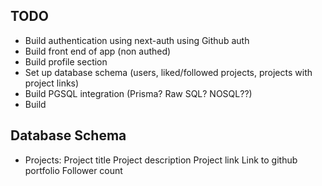 ## TODO
- Build authentication using next-auth using Github auth
- Build front end of app (non authed)
- Build profile section
- Set up database schema (users, liked/followed projects, projects with project links)
- Build PGSQL integration (Prisma? Raw SQL? NOSQL??)
- Build 

## Database Schema
- Projects:
Project title
Project description
Project link
Link to github portfolio
Follower count